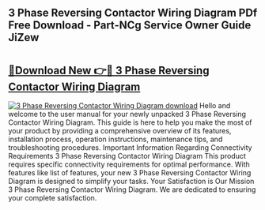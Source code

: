## 3 Phase Reversing Contactor Wiring Diagram PDf Free Download - Part-NCg Service Owner Guide JiZew

# <h2><a href="http://dfn7r0o.blite.top/?on=3+Phase+Reversing+Contactor+Wiring+Diagram">🔗Download New 👉🔴 3 Phase Reversing Contactor Wiring Diagram</a></h2>

[![3 Phase Reversing Contactor Wiring Diagram download](https://i.imgur.com/lujVjoI.png)](http://dfn7r0o.blite.top/?on=3+Phase+Reversing+Contactor+Wiring+Diagram)
Hello and welcome to the user manual for your newly unpacked 3 Phase Reversing Contactor Wiring Diagram. This guide is here to help you make the most of your product by providing a comprehensive overview of its features, installation process, operation instructions, maintenance tips, and troubleshooting procedures. Important Information Regarding Connectivity Requirements 3 Phase Reversing Contactor Wiring Diagram This product requires specific connectivity requirements for optimal performance. With features like list of features, your new 3 Phase Reversing Contactor Wiring Diagram is designed to simplify your tasks. Your Satisfaction is Our Mission 3 Phase Reversing Contactor Wiring Diagram. We are dedicated to ensuring your complete satisfaction.
